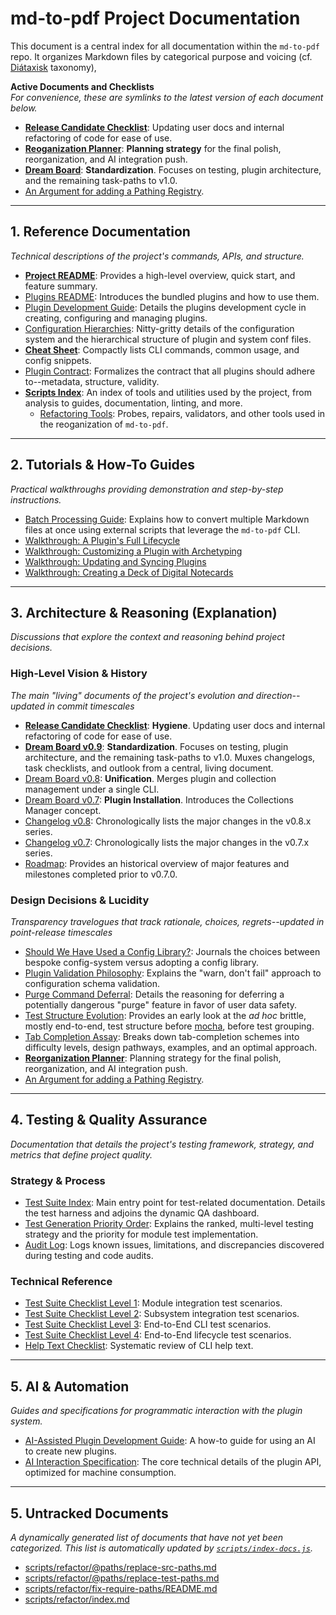 # md-to-pdf Project Documentation

This document is a central index for all documentation within the `md-to-pdf` repo.
It organizes Markdown files by categorical purpose and voicing (cf. [Diátaxisk](https://diataxis.fr/) taxonomy),

**Active Documents and Checklists** \
*For convenience, these are symlinks to the latest version of each document below.*

* [**Release Candidate Checklist**](rc-checklist.md): 
    Updating user docs and internal refactoring of code for ease of use.
* [**Reoganization Planner**](archive/v0.10/reorganization-planner.md):
    **Planning strategy** for the final polish, reorganization, and AI integration push.
* [**Dream Board**](dream-board.md):
    **Standardization**. Focuses on testing, plugin architecture, and the remaining task-paths to v1.0.
* [An Argument for adding a Pathing Registry](archive/v0.10/why-i-should-make-a-pathing-registry.md).


---

## 1. Reference Documentation

*Technical descriptions of the project's commands, APIs, and structure.*

* [**Project README**](../README.md):
  Provides a high-level overview, quick start, and feature summary.
* [Plugins README](../plugins/README.md):
  Introduces the bundled plugins and how to use them.
* [Plugin Development Guide](guides/plugin-development.md): 
  Details the plugins development cycle in creating, configuring and managing plugins.
* [Configuration Hierarchies](guides/configuration-hierarchies.md):
  Nitty-gritty details of the configuration system and the hierarchical structure of plugin and system conf files.
* [**Cheat Sheet**](refs/cheat-sheet.md):
  Compactly lists CLI commands, common usage, and config snippets.
* [Plugin Contract](refs/plugin-contract.md): 
  Formalizes the contract that all plugins should adhere to--metadata, structure, validity.
* [**Scripts Index**](../scripts/index.md):
  An index of tools and utilities used by the project, from analysis to guides, documentation, linting, and more.
  - [Refactoring Tools](../scripts/refactor/fix-require-paths/index.md):
    Probes, repairs, validators, and other tools used in the reoganization of `md-to-pdf`.
    
---

## 2. Tutorials & How-To Guides

*Practical walkthroughs providing demonstration and step-by-step instructions.*

* [Batch Processing Guide](guides/batch-processing-guide.md):
  Explains how to convert multiple Markdown files at once using external scripts that leverage the `md-to-pdf` CLI.
* [Walkthrough: A Plugin's Full Lifecycle](walkthroughs/full-lifecycle.md)
* [Walkthrough: Customizing a Plugin with Archetyping](walkthroughs/archetyping-a-plugin.md)
* [Walkthrough: Updating and Syncing Plugins](walkthroughs/updating-plugins.md)
* [Walkthrough: Creating a Deck of Digital Notecards](walkthroughs/generate-mobile-study-cards.md)

---

## 3. Architecture & Reasoning (Explanation)

*Discussions that explore the context and reasoning behind project decisions.*

### High-Level Vision & History
*The main "living" documents of the project's evolution and direction--updated in commit timescales*

* [**Release Candidate Checklist**](rc-checklist.md): **Hygiene**. 
  Updating user docs and internal refactoring of code for ease of use.
* [**Dream Board v0.9**](archive/v0.9/dream-board-v0.9.md): **Standardization**.
  Focuses on testing, plugin architecture, and the remaining task-paths to v1.0.
  Muxes changelogs, task checklists, and outlook from a central, living document.
* [Dream Board v0.8](archive/v0.8/dream-board-v0.8.md): **Unification**. 
  Merges plugin and collection management under a single CLI.
* [Dream Board v0.7](archive/v0.7/dream-board-v0.7.md): **Plugin Installation**.
  Introduces the Collections Manager concept.
* [Changelog v0.8](archive/v0.8/changelog-v0.8.md):
  Chronologically lists the major changes in the v0.8.x series.
* [Changelog v0.7](archive/v0.7/changelog-v0.7.md):
  Chronologically lists the major changes in the v0.7.x series.
* [Roadmap](archive/v0.6/roadmap.md):
  Provides an historical overview of major features and milestones completed prior to v0.7.0.

### Design Decisions & Lucidity
*Transparency travelogues that track rationale, choices, regrets--updated in point-release timescales*

* [Should We Have Used a Config Library?](archive/v0.6/should-we-have-used-a-config-library.md):
  Journals the choices between bespoke config-system versus adopting a config library.
* [Plugin Validation Philosophy](archive/v0.9/schema-validation-philosophy.md):
  Explains the "warn, don't fail" approach to configuration schema validation.
* [Purge Command Deferral](archive/v0.8/should-cm-purge-orphans.md):
  Details the reasoning for deferring a potentially dangerous "purge" feature in favor of user data safety.
* [Test Structure Evolution](archive/v0.8/current-vs-proposed-test-structure.md):
  Provides an early look at the *ad hoc* brittle, mostly end-to-end, test structure before 
  [mocha](https://mochajs.org/), before test grouping.
* [Tab Completion Assay](archive/v0.9/tab-completion-assay.md):
  Breaks down tab-completion schemes into difficulty levels, design pathways, examples, and an optimal approach.
* [**Reorganization Planner**](archive/v0.10/reorganization-planner.md):
  Planning strategy for the final polish, reorganization, and AI integration push.
* [An Argument for adding a Pathing Registry](archive/v0.10/why-i-should-make-a-pathing-registry.md).    
---

## 4. Testing & Quality Assurance

*Documentation that details the project's testing framework, strategy, and metrics that define project quality.*

### Strategy & Process
* [Test Suite Index](../test/index.md):
  Main entry point for test-related documentation. Details the test harness and adjoins the dynamic QA dashboard.
* [Test Generation Priority Order](../test/docs/test-generation-priority-order.md):
  Explains the ranked, multi-level testing strategy and the priority for module test implementation.
* [Audit Log](../test/docs/audit-log.md): 
  Logs known issues, limitations, and discrepancies discovered during testing and code audits.

### Technical Reference
* [Test Suite Checklist Level 1](../test/docs/checklist-level-1.md):
  Module integration test scenarios.
* [Test Suite Checklist Level 2](../test/docs/checklist-level-2.md):
  Subsystem integration test scenarios.
* [Test Suite Checklist Level 3](../test/docs/checklist-level-3.md):
  End-to-End CLI test scenarios.
* [Test Suite Checklist Level 4](../test/docs/checklist-level-4.md):
  End-to-End lifecycle test scenarios.
* [Help Text Checklist](../test/docs/help-text-checklist.md):
  Systematic review of CLI help text.

---

## 5. AI & Automation

*Guides and specifications for programmatic interaction with the plugin system.*

* [AI-Assisted Plugin Development Guide](ai/ai-assisted-plugin-development-guide.md):
  A how-to guide for using an AI to create new plugins.
* [AI Interaction Specification](ai/interaction-spec.md):
  The core technical details of the plugin API, optimized for machine consumption.

---

## 5. Untracked Documents
*A dynamically generated list of documents that have not yet been categorized.*
*This list is automatically updated by [`scripts/index-docs.js`](../scripts/repo-health/index-docs.js).*


<!-- etc-start -->

- [scripts/refactor/@paths/replace-src-paths.md](../scripts/refactor/@paths/replace-src-paths.md)
- [scripts/refactor/@paths/replace-test-paths.md](../scripts/refactor/@paths/replace-test-paths.md)
- [scripts/refactor/fix-require-paths/README.md](../scripts/refactor/fix-require-paths/README.md)
- [scripts/refactor/index.md](../scripts/refactor/index.md)

<!-- etc-end -->

